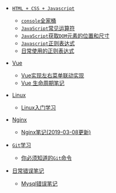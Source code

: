  * <i class="profile-icon iconfont icon-js"></i>[`HTML + CSS + Javascript`](notes/HTML_CSS_Javascript/console-related-note.md)

    - <i class="profile-icon iconfont icon-js"></i>[`console`全家桶](notes/HTML_CSS_Javascript/console/console-related-note.md)
    - [<i class="profile-icon iconfont icon-note"></i>`JavaScript`常见运算符](notes/HTML_CSS_Javascript/common-operator/common-operator.md)
    - [<i class="profile-icon iconfont icon-note"></i>`JavaScript`获取`DOM`元素的位置和尺寸](notes/HTML_CSS_Javascript/get-dom-property/get-dom-property.md)
    - [<i class="profile-icon vuejs iconfont icon-note"></i>`Javascript`正则表达式](notes/HTML_CSS_Javascript/regular_expression/regular_expression.md)
    - [<i class="profile-icon vuejs iconfont icon-note"></i>日常使用的正则表达式](notes/HTML_CSS_Javascript/regular_expression/common_reg_exps.md)

    

* <i class="profile-icon vuejs iconfont icon-vuejs"></i>[Vue](notes/vue/guide.md)

   * <i class="profile-icon iconfont icon-note"></i>[Vue实现左右菜单联动实现](notes/vue/cascade-menu.md)
   * <i class="profile-icon iconfont icon-note"></i>[Vue 生命周期笔记](notes/vue/vue-lifecycle/vue-lifecycle.md)

   

* <i class="profile-icon iconfont icon-note"></i>[Linux](notes/linux/guide.md)

   * <i class="profile-icon iconfont icon-note"></i>[Linux入门学习](notes/linux/initial.md)



* <i class="profile-icon vuejs iconfont icon-nginx"></i>[Nginx](notes/nginx/guide.md)

   * <i class="profile-icon iconfont icon-note"></i>[Nginx笔记(2019-03-08更新)](notes/nginx/nginx/note.md)

   

* <i class="profile-icon iconfont icon-note"></i>[`Git`学习](notes/git/guide.md)

   * <i class="profile-icon iconfont icon-js"></i>[你必须知道的`Git`命令](notes/git/you-must-to-know-git-commands.md)

* <i class="profile-icon iconfont icon-note"></i>[日常错误笔记](notes/error-qa/guide.md)

   * <i class="profile-icon iconfont icon-mysql"></i>[Mysql错误笔记](notes/error-qa/mysql/note-qa.md)

